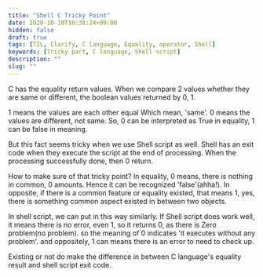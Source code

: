 ```yaml
---
title: "Shell C Tricky Point"
date: 2020-10-10T10:38:24+09:00
hidden: false
draft: true
tags: [TIL, Clarify, C language, Equality, operator, Shell]
keywords: [Tricky part, C language, Shell script]
description: ""
slug: ""
---
```


C has the equality return values.
When we compare 2 values whether they are same or different,
the boolean values returned by 0, 1.

1 means the values are each other equal Which mean, 'same'.
0 means the values are different, not same.
So, 0 can be interpreted as True in equality, 1 can be false in meaning.

But this fact seems tricky when we use Shell script as well.
Shell has an exit code when they execute the script at the end of processing.
When the processing successfully done, then 0 return.

How to make sure of that tricky point?
In equality, 0 means, there is nothing in common, 0 amounts. Hence it can be recognized 'false'(ahha!). In opposite, if there is a common feature or equality existed, that means 1, yes, there is something common aspect existed in between two objects.

In shell script, we can put in this way similarly.
If Shell script does work well, it means there is no error, even 1, so it returns 0, as there is Zero problem(no problem). so the meaning of 0 indicates 'it executes without any problem'. and oppositely, 1 can means there is an error to need to check up.

Existing or not do make the difference in between C language's equality result and shell script exit code.
